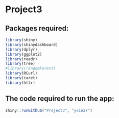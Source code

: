 # Project3
## Packages required:
``` r
library(shiny)
library(shinydashboard)
library(dplyr)
library(ggplot2)
library(readr)
library(tree)
#library(randomForest)
library(RCurl)
library(caret)
library(httr)
```
## The code required to run the app:
``` r
shiny::runGithub("Project3", "yxie27")
```
